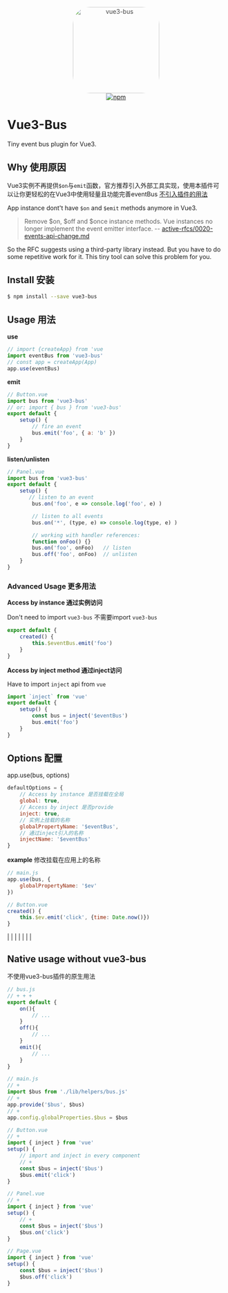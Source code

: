 <p align="center">
  <img src="https://i.imgur.com/FDytx8i.png" width="200" height="200" alt="vue3-bus"
    style="border-radius:40px; opacity:0.8"
  >
  <br>
  <a href="https://www.npmjs.org/package/vue3-bus"><img src="https://img.shields.io/npm/v/vue3-bus.svg" alt="npm"></a>
</p>

# Vue3-Bus

Tiny event bus plugin for Vue3.

## Why 使用原因
Vue3实例不再提供`$on`与`emit`函数，官方推荐引入外部工具实现，使用本插件可以让你更轻松的在Vue3中使用轻量且功能完善eventBus
[不引入插件的用法](#native-usage-without-vue3\-bus)

App instance dont't have `$on` and `$emit` methods anymore in Vue3.
> Remove \$on, \$off and \$once instance methods. Vue instances no longer implement the event emitter interface. 
> -- [active-rfcs/0020-events-api-change.md](https://github.com/vuejs/rfcs/blob/master/active-rfcs/0020-events-api-change.md)

So the RFC suggests using a third-party library instead. But you have to do some repetitive work for it. This tiny tool can solve this problem for you.

## Install 安装


```sh
$ npm install --save vue3-bus
```

## Usage 用法
**use**

```js
// import {createApp} from 'vue
import eventBus from 'vue3-bus'
// const app = createApp(App)
app.use(eventBus)

```
**emit**
```js
// Button.vue
import bus from 'vue3-bus'
// or: import { bus } from 'vue3-bus'
export default {
    setup() {
        // fire an event
        bus.emit('foo', { a: 'b' })
    }
}
```
**listen/unlisten**
```js
// Panel.vue
import bus from 'vue3-bus'
export default {
    setup() {
       // listen to an event
        bus.on('foo', e => console.log('foo', e) )

        // listen to all events
        bus.on('*', (type, e) => console.log(type, e) )

        // working with handler references:
        function onFoo() {}
        bus.on('foo', onFoo)   // listen
        bus.off('foo', onFoo)  // unlisten
    }
}
```

### Advanced Usage 更多用法

**Access by instance 通过实例访问**

Don't need to import `vue3-bus`
不需要import `vue3-bus`

```js
export default {
    created() {
        this.$eventBus.emit('foo')
    }
}
```

**Access by inject method 通过inject访问**

Have to import `inject` api from `vue`

```js
import `inject` from 'vue'
export default {
    setup() {
        const bus = inject('$eventBus')
        bus.emit('foo')
    }
}
```

## Options 配置
app.use(bus, options)
```js
defaultOptions = {
    // Access by instance 是否挂载在全局
    global: true,
    // Access by inject 是否provide
    inject: true,
    // 实例上挂载的名称
    globalPropertyName: '$eventBus',
    // 通过inject引入的名称
    injectName: '$eventBus'
}
```
**example**
修改挂载在应用上的名称
```js
// main.js
app.use(bus, {
    globalPropertyName: '$ev'
})

// Button.vue
created() {
    this.$ev.emit('click', {time: Date.now()})
}
```
|
|
|
|
|
|
|

## Native usage without vue3-bus
不使用vue3-bus插件的原生用法
```js
// bus.js
// + + +
export default {
    on(){
        // ...
    }
    off(){
        // ...
    }
    emit(){
        // ...
    }
}

// main.js
// +
import $bus from './lib/helpers/bus.js'
// +
app.provide('$bus', $bus)
// +
app.config.globalProperties.$bus = $bus

// Button.vue
// +
import { inject } from 'vue'
setup() {
    // import and inject in every component
    // +
    const $bus = inject('$bus')
    $bus.emit('click')
}

// Panel.vue
// +
import { inject } from 'vue'
setup() {
    // +
    const $bus = inject('$bus')
    $bus.on('click')
}

// Page.vue
import { inject } from 'vue'
setup() {
    const $bus = inject('$bus')
    $bus.off('click')
}
```